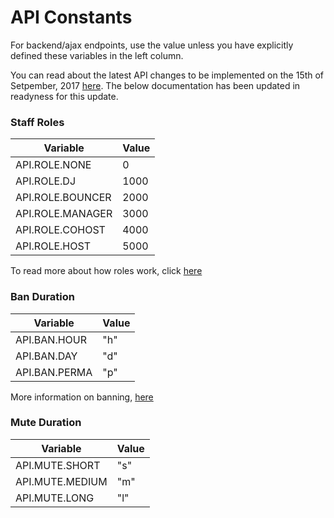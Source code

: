 # API Constants

For backend/ajax endpoints, use the value unless you have explicitly defined these variables in the left column.

You can read about the latest API changes to be implemented on the 15th of Setpember, 2017 [here](https://blog.plug.dj/2017/09/roles-revamp/). The below documentation has been updated in readyness for this update. 


### Staff Roles

| Variable | Value |
| -------- | ----- |
| API.ROLE.NONE | 0 |
| API.ROLE.DJ | 1000 |
| API.ROLE.BOUNCER | 2000 |
| API.ROLE.MANAGER | 3000 |
| API.ROLE.COHOST | 4000 |
| API.ROLE.HOST | 5000 |

To read more about how roles work, click [here](/api/roles.md)


### Ban Duration

| Variable | Value |
| -------- | ----- |
| API.BAN.HOUR | "h" |
| API.BAN.DAY | "d" |
| API.BAN.PERMA | "p" |

More information on banning, [here](/api/bans.md)


### Mute Duration

| Variable | Value | 
| -------- | ----- |
| API.MUTE.SHORT | "s" |
| API.MUTE.MEDIUM | "m" |
| API.MUTE.LONG | "l" |
